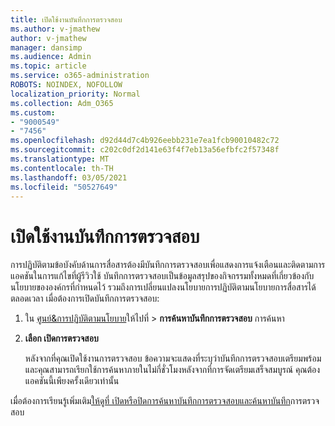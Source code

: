 ```yaml
---
title: เปิดใช้งานบันทึกการตรวจสอบ
ms.author: v-jmathew
author: v-jmathew
manager: dansimp
ms.audience: Admin
ms.topic: article
ms.service: o365-administration
ROBOTS: NOINDEX, NOFOLLOW
localization_priority: Normal
ms.collection: Adm_O365
ms.custom:
- "9000549"
- "7456"
ms.openlocfilehash: d92d44d7c4b926eebb231e7ea1fcb90010482c72
ms.sourcegitcommit: c202c0df2d141e63f4f7eb13a56efbfc2f57348f
ms.translationtype: MT
ms.contentlocale: th-TH
ms.lasthandoff: 03/05/2021
ms.locfileid: "50527649"
---
```

# <a name="enable-the-audit-log"></a>เปิดใช้งานบันทึกการตรวจสอบ

การปฏิบัติตามข้อบังคับด้านการสื่อสารต้องมีบันทึกการตรวจสอบเพื่อแสดงการแจ้งเตือนและติดตามการแอคชันในการแก้ไขที่ผู้รีวิวใช้ บันทึกการตรวจสอบเป็นข้อมูลสรุปของกิจกรรมทั้งหมดที่เกี่ยวข้องกับนโยบายขององค์กรที่กําหนดไว้ รวมถึงการเปลี่ยนแปลงนโยบายการปฏิบัติตามนโยบายการสื่อสารได้ตลอดเวลา เมื่อต้องการเปิดบันทึกการตรวจสอบ:

1. ใน [ศูนย์&การปฏิบัติตามนโยบาย](https://go.microsoft.com/fwlink/?linkid=2101341)ให้ไปที่  >  **การค้นหาบันทึกการตรวจสอบ** การค้นหา
2. **เลือก เปิดการตรวจสอบ**

    หลังจากที่คุณเปิดใช้งานการตรวจสอบ ข้อความจะแสดงที่ระบุว่าบันทึกการตรวจสอบเตรียมพร้อมและคุณสามารถเรียกใช้การค้นหาภายในไม่กี่ชั่วโมงหลังจากที่การจัดเตรียมเสร็จสมบูรณ์ คุณต้องแอคชันนี้เพียงครั้งเดียวเท่านั้น

เมื่อต้องการเรียนรู้เพิ่มเติม[ให้ดูที่ เปิดหรือปิดการค้นหาบันทึกการตรวจสอบ](https://go.microsoft.com/fwlink/?linkid=2129077)[และค้นหาบันทึก](https://go.microsoft.com/fwlink/?linkid=2123729)การตรวจสอบ
